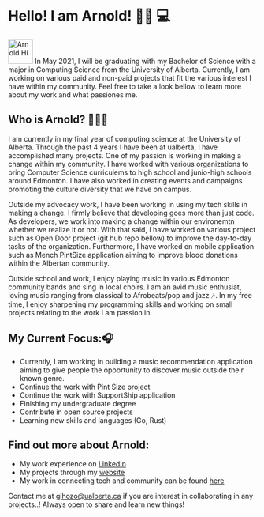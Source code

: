 # Hello! I am Arnold! 👋🏾 💻

<img src="https://sdk.bitmoji.com/render/panel/2af24209-ea90-4912-9223-4c54c650559a-d01c8adc-0ba7-4712-aec0-abdf98b36b99-v1.png?transparent=1&palette=1" alt="Arnold Hi"  style="align:right;height:50px;">
In May 2021, I will be graduating with my Bachelor of Science with a major in Computing Science from the University of Alberta. Currently, I am working on various paid and non-paid 
projects that fit the various interest I have within my community. Feel free to take a look bellow to learn more about my work and what passiones me.



## Who is Arnold? 🧑🏾‍💻
I am currently in my final year of computing science at the University of Alberta. Through the past 4 years I have been at ualberta, I have accomplished many projects. One of my passion is 
working in making a change within my community. I have worked with various organizations to bring Computer Science curriculems to high school and junio-high schools around Edmonton. I have also worked in creating events and campaigns promoting the culture diversity that we have on campus. 

Outside my advocacy work, I have been working in using my tech skills in making a change. I firmly believe that developing goes more than just code. As developers, we work into making a change 
within our environemtn whether we realize it or not. With that said, I have worked on various project such as Open Door project (git hub repo bellow) to improve the day-to-day tasks of the organization. Furthermore, I have worked on mobile application such as Mench PintSize application aiming to improve blood donations within the Albertan community. 

Outside school and work, I enjoy playing music in various Edmonton community bands and sing in local choirs. I am an avid music enthusiat, loving music ranging from classical to Afrobeats/pop and jazz 🎶. In my free time, I enjoy sharpening my programming skills and working on small projects relating to the work I am passion in. 

## My Current Focus:🎧
- Currently, I am working in building a music recommendation application aiming to give people the opportunity to discover music outside their known genre.
- Continue the work with Pint Size project
- Continue the work with SupportShip application
- Finishing my undergraduate degree
- Contribute in open source projects
- Learning new skills and languages (Go, Rust)


## Find out more about Arnold:
- My work experience on [LinkedIn](https://www.linkedin.com/in/arnold-gihozo/)
- My projects through my [website](https://arnoldgih.com)
- My work in connecting tech and community can be found [here](https://vimeo.com/474012684/decd00ec5d)

Contact me at  <gihozo@ualberta.ca> if you are interest in collaborating in any projects..! Always open to share and learn new things! 

<!-- <details>
  <summary>:zap: GitHub Stats</summary>

  <img align="left" alt="Arnold Gihozo GitHub Stats" src="https://github-readme-stats.codestackr.vercel.app/api?username=ArnoldGihozo&show_icons=true&hide_border=true" />

</details> -->


